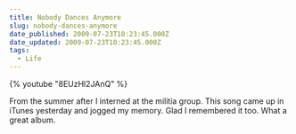 ```yaml
---
title: Nobody Dances Anymore
slug: nobody-dances-anymore
date_published: 2009-07-23T10:23:45.000Z
date_updated: 2009-07-23T10:23:45.000Z
tags:
  - Life
---
```


{% youtube "8EUzHl2JAnQ" %}

From the summer after I interned at the militia group. This song came up in iTunes yesterday and jogged my memory. Glad I remembered it too. What a great album.
